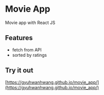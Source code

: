 # Movie App

Movie app with React JS

## Features

* fetch from API
* sorted by ratings

## Try it out

[https://gyuhwanhwang.github.io/movie_app/](https://gyuhwanhwang.github.io/movie_app/)
